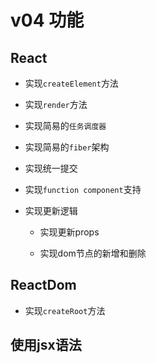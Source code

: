 # v04 功能

## React

- 实现`createElement`方法

- 实现`render`方法

- 实现简易的`任务调度器`

- 实现简易的`fiber`架构

- 实现统一提交

- 实现`function component`支持

- 实现更新逻辑
    - 实现更新props
  
    - 实现dom节点的新增和删除

## ReactDom

- 实现`createRoot`方法

## 使用jsx语法